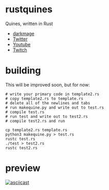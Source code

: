# rustquines

Quines, written in Rust

- [darkmage](https://www.evildojo.com)
- [Twitter](https://www.twitter.com/evildojo666)
- [Youtube](https://www.youtube.com/@evildojo666)
- [Twitch](https://www.twitch.tv/@evildojo666)

# building

This will be improved soon, but for now:

```
# write your primary code in template2.rs
# copy template2.rs to template.rs
# delete all of the newlines and tabs
# run makequine.py and write out to test.rs
# compile test.rs
# run test and write out to test2.rs
# compile test2.rs and run

cp template2.rs template.rs
python3 makequine.py > test.rs
rustc test.rs
./test > test2.rs
rustc test2.rs
```

# preview

[![asciicast](https://asciinema.org/a/88XhtsMueWBUxjNEihZHtV8OR.svg)](https://asciinema.org/a/88XhtsMueWBUxjNEihZHtV8OR)


